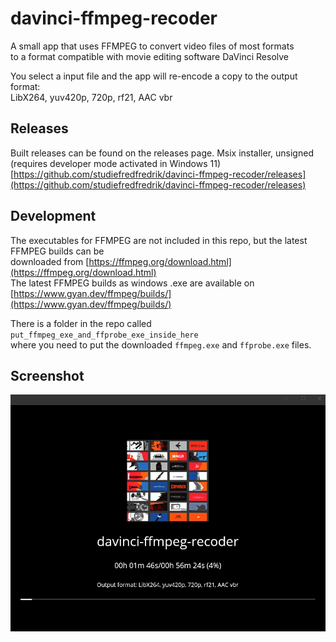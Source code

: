 # davinci-ffmpeg-recoder  
A small app that uses FFMPEG to convert video files of most formats  
to a format compatible with movie editing software DaVinci Resolve  

You select a input file and the app will re-encode a copy to the output format:  
LibX264, yuv420p, 720p, rf21, AAC vbr

## Releases  
Built releases can be found on the releases page. Msix installer, unsigned (requires developer mode activated in Windows 11)  
[https://github.com/studiefredfredrik/davinci-ffmpeg-recoder/releases](https://github.com/studiefredfredrik/davinci-ffmpeg-recoder/releases)

## Development  
The executables for FFMPEG are not included in this repo, but the latest FFMPEG builds can be  
downloaded from [https://ffmpeg.org/download.html](https://ffmpeg.org/download.html)  
The latest FFMPEG builds as windows .exe are available on [https://www.gyan.dev/ffmpeg/builds/](https://www.gyan.dev/ffmpeg/builds/)  

There is a folder in the repo called `put_ffmpeg_exe_and_ffprobe_exe_inside_here`  
where you need to put the downloaded `ffmpeg.exe` and `ffprobe.exe` files.

## Screenshot
![Screenshot.png](doc/Screenshot.png)

